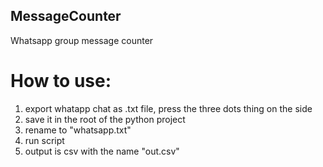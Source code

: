 ## MessageCounter
Whatsapp group message counter

# How to use:
  1. export whatapp chat as .txt file, press the three dots thing on the side
  2. save it in the root of the python project
  3. rename to "whatsapp.txt"
  4. run script
  5. output is csv with the name "out.csv"
